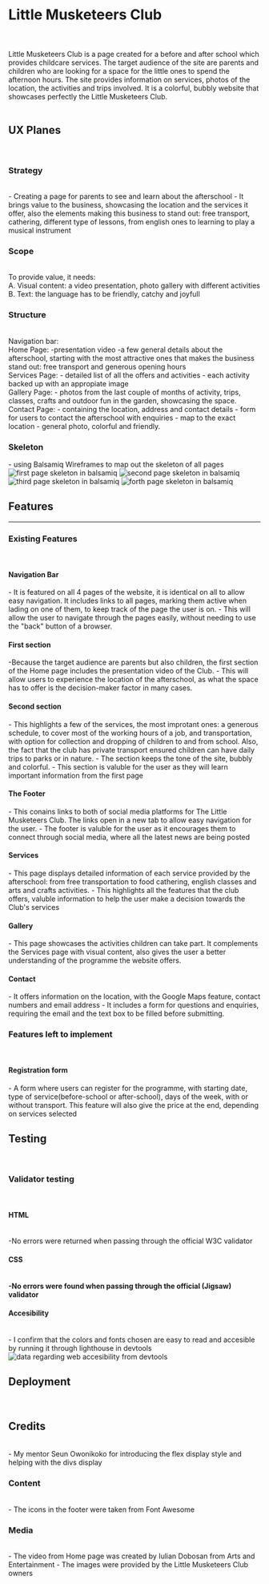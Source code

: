 <h1>Little Musketeers Club</h1>
<br>
<br>
Little Musketeers Club is a page created for a before and after school which provides childcare services. The target audience of the site are parents and children who are looking for a space for the little ones to spend the afternoon hours. The site provides information on services, photos of the location, the activities and trips involved. It is a colorful, bubbly website that showcases perfectly the Little Musketeers Club.
<br>
<br>
<h2>UX Planes</h2>
<br>
<h3>Strategy</h3>
<br>
- Creating a page for parents to see and learn about the afterschool
- It brings value to the business, showcasing the location and the services it offer, also the elements making this business to stand out: free transport, cathering, different type of lessons, from english ones to learning to play a musical instrument
<br>
<h3>Scope</h3>
<br>
To provide value, it needs:
<br>
A. Visual content: a video presentation, photo gallery with different activities
<br>
B. Text: the language has to be friendly, catchy and joyfull
<br>
<h3>Structure</h3>
<br>
Navigation bar:
<br>
Home Page:
-presentation video
-a few general details about the afterschool, starting with the most attractive ones that makes the business stand out: free transport and generous opening hours
<br>
Services Page:
- detailed list of all the offers and activities
- each activity backed up with an appropiate image
<br>
Gallery Page:
- photos from the last couple of months of activity, trips, classes, crafts and outdoor fun in the garden, showcasing the space.
<br>
Contact Page:
- containing the location, address and contact details
- form for users to contact the afterschool with enquiries
- map to the exact location
- general photo, colorful and friendly.
<br>
<h3>Skeleton</h3>
- using Balsamiq Wireframes to map out the skeleton of all pages
<img src="assets/images/NewWireframe1.png" alt="first page skeleton in balsamiq">
<img src="assets/images/NewWireframe2.png" alt="second page skeleton in balsamiq">
<img src="assets/images/NewWireframe3.png" alt="third page skeleton in balsamiq">
<img src="assets/images/NewWireframe4.png" alt="forth page skeleton in balsamiq">
<br>
<h2>Features</h2>
<hr>
<h3>Existing Features</h3>
<br>
<h4>Navigation Bar</h4>
- It is featured on all 4 pages of the website, it is identical on all to allow easy navigation. It includes links to all pages, marking them active when lading on one of them, to keep track of the page the user is on.
- This will allow the user to navigate through the pages easily, without needing to use the "back" button of a browser.
<br>
<h4>First section</h4>
-Because the target audience are parents but also children, the first section of the Home page includes the presentation video of the Club.
- This will allow users to experience the location of the afterschool, as what the space has to offer is the decision-maker factor in many cases.
<br>
<h4>Second section</h4>
- This highlights a few of the services, the most improtant ones: a generous schedule, to cover most of the working hours of a job, and transportation, with option for collection and dropping of children to and from school. Also, the fact that the club has private transport ensured children can have daily trips to parks or in nature.
- The section keeps the tone of the site, bubbly and colorful.
- This section is valuble for the user as they will learn important information from the first page
<br>
<h4>The Footer</h4>
- This conains links to both of social media platforms for The Little Musketeers Club. The links open in a new tab to allow easy navigation for the user.
- The footer is valuble for the user as it encourages them to connect through social media, where all the latest news are being posted
<br>
<h4>Services</h4>
- This page displays detailed information of each service provided by the afterschool: from free transportation to food cathering, english classes and arts and crafts activities.
- This highlights all the features that the club offers, valuble information to help the user make a decision towards the Club's services
<br>
<h4>Gallery</h4>
- This page showcases the activities children can take part. It complements the Services page with visual content, also gives the user a better understanding of the programme the website offers.
<h4>Contact</h4>
- It offers information on the location, with the Google Maps feature, contact numbers and email address
- It includes a form for questions and enquiries, requiring the email and the text box to be filled before submitting.
<br>
<h3>Features left to implement</h3>
<br>
<h4>Registration form</h4>
- A form where users can register for the programme, with starting date, type of service(before-school or after-school), days of the week, with or without transport. This feature will also give the price at the end, depending on services selected
<h2>Testing</h2>
<br>
<h3>Validator testing</h3>
<br>
<h4>HTML</h4>
<br>
-No errors were returned when passing through the official W3C validator
<br>
<h4>CSS<h4>
<br>
-No errors were found when passing through the official (Jigsaw) validator
<br>
<h4>Accesibility</h4>
<br>
- I confirm that the colors and fonts chosen are easy to read and accesible by running it through lighthouse in devtools
<img src="assets/images/web-accesibility.jpeg" alt="data regarding web accesibility from devtools">
<h2>Deployment</h2>
<br>
<h2>Credits</h2>
<br>
- My mentor Seun Owonikoko for introducing the flex display style and helping with the divs display
<h3>Content</h3>
<br>
- The icons in the footer were taken from Font Awesome
<br>
<h3>Media</h3>
<br>
- The video from Home page was created by Iulian Dobosan from Arts and Entertainment
- The images were provided by the Little Musketeers Club owners



